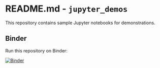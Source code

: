 # README.md - `jupyter_demos`

This repository contains sample Jupyter notebooks for demonstrations.

## Binder

Run this repository on Binder:

[![Binder](https://mybinder.org/badge_logo.svg)](https://mybinder.org/v2/gh/widdowquinn/jupyter_demos/master)